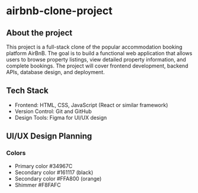 # airbnb-clone-project

## About the project
This project is a full-stack clone of the popular accommodation booking platform AirBnB. The goal is to build a functional web application that allows users to browse property listings, view detailed property information, and complete bookings. The project will cover frontend development, backend APIs, database design, and deployment.

## Tech Stack
- Frontend: HTML, CSS, JavaScript (React or similar framework)
- Version Control: Git and GitHub
- Design Tools: Figma for UI/UX design

## UI/UX Design Planning
### Colors
- Primary color #34967C 
- Secondary color #161117 (black)
- Secondary color #FFA800 (orange)
- Shimmer #F8FAFC
